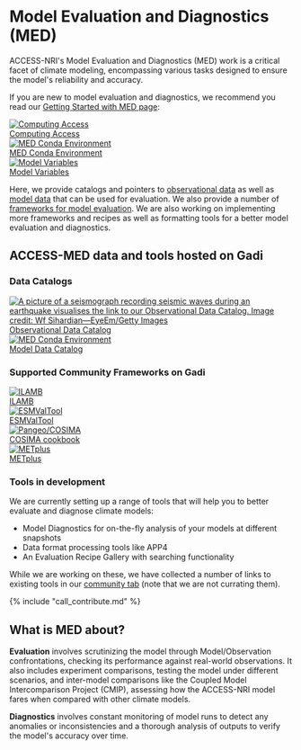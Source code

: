 # <div class="highlight-bg"> Model Evaluation and Diagnostics (MED) </div>

<!-- Model evaluation is about measuring how fit for purpose a particular model is.  -->

ACCESS-NRI's Model Evaluation and Diagnostics (MED) work is a critical facet of climate modeling, encompassing various tasks designed to ensure the model's reliability and accuracy.

If you are new to model evaluation and diagnostics, we recommend you read our [Getting Started with MED page](./model_evaluation_getting_started/index.md):
<div class="card-container">
    <a href="../get_started" class="squared-card default-text-color">
        <div class="squared-card-image-container">
            <img src="..//assets/model_evaluation/Gadi-19-2.jpg" alt="Computing Access"></img>
        </div>
        <div class="squared-card-text-container bold">Computing Access</div>
    </a>
    <a href="model_evaluation_getting_started/model_evaluation_getting_started" class="squared-card default-text-color">
        <div class="squared-card-image-container">
            <img src="../assets/model_evaluation/model_evaluation_conda.png" alt="MED Conda Environment"></img>
        </div>
        <div class="squared-card-text-container bold">MED Conda Environment</div>
    </a>
    <a href="model_evaluation_getting_started/model_variables" class="squared-card default-text-color">
        <div class="squared-card-image-container">
            <img src="../assets/model_evaluation/model_evaluation_variables.png" alt="Model Variables"></img>
        </div>
        <div class="squared-card-text-container bold">Model Variables</div>
    </a>
</div>

Here, we provide catalogs and pointers to [observational data](./model_evaluation_observational_catalogs.md) as well as [model data](./model_evaluation_model_catalogs/index.md) that can be used for evaluation. We also provide a number of [frameworks for model evaluation](./model_evaluation_on_gadi/index.md). We are also working on implementing more frameworks and recipes as well as formatting tools for a better model evaluation and diagnostics.

## ACCESS-MED data and tools hosted on Gadi

### Data Catalogs
<div class="card-container">
    <a href="model_evaluation_observational_catalogs" class="squared-card default-text-color">
        <div class="squared-card-image-container">
            <img src="../assets/model_evaluation/model_evaluation_obs_catalog.jpg" alt="A picture of a seismograph recording seismic waves during an earthquake visualises the link to our Observational Data Catalog. Image credit: Wf Sihardian—EyeEm/Getty Images" title="Image credit: Wf Sihardian—EyeEm/Getty Images"></img>
        </div>
        <div class="squared-card-text-container bold">Observational Data Catalog</div>
    </a>
    <a href="model_evaluation_model_catalogs" class="squared-card default-text-color">
        <div class="squared-card-image-container">
            <img src="../assets/model_evaluation/model_evaluation_model_catalog.jpg" alt="MED Conda Environment"></img>
        </div>
        <div class="squared-card-text-container bold">Model Data Catalog</div>
    </a>
</div>

### Supported Community Frameworks on Gadi

<div class="card-container">
    <a href="model_evaluation_on_gadi/model_evaluation_on_gadi_ilamb" class="aspect1to2-card default-text-color">
        <div class="squared-card-image-container">
            <img src="../assets/model_evaluation/logo_ilamb.png" alt="ILAMB"></img>
        </div>
        <div class="squared-card-text-container bold">ILAMB</div>
    </a>
    <a href="model_evaluation_on_gadi/model_evaluation_on_gadi_esmvaltool" class="aspect1to2-card default-text-color">
        <div class="squared-card-image-container">
            <img src="../assets/model_evaluation/logo_esmvaltool.png" alt="ESMValTool"></img>
        </div>
        <div class="squared-card-text-container bold">ESMValTool</div>
    </a>
    <a href="model_evaluation_on_gadi/model_evaluation_on_gadi_pangeo_cosima" class="aspect1to2-card default-text-color">
        <div class="squared-card-image-container">
            <img src="../assets/model_evaluation/logo_cosima.png" alt="Pangeo/COSIMA"></img>
        </div>
        <div class="squared-card-text-container bold">COSIMA cookbook</div>
    </a>
    <a href="../model_evaluation_on_gadi/model_evaluation_on_gadi_metplus" class="squared-card default-text-color">
        <div class="squared-card-image-container">
            <img src="../assets/model_evaluation/METplus_logo.png" alt="METplus"></img>
        </div>
        <div class="squared-card-text-container bold">METplus</div>
    </a>
</div>


### Tools in development

We are currently setting up a range of tools that will help you to better evaluate and diagnose climate models:  

* Model Diagnostics for on-the-fly analysis of your models at different snapshots  
* Data format processing tools like APP4  
* An Evaluation Recipe Gallery with searching functionality  

While we are working on these, we have collected a number of links to existing tools in our [community tab](../community_resources/index.md) (note that we are not currating them).  

{% include "call_contribute.md" %}

<!-- 

<div class="card-container">
    <a href="./model_evaluation_getting_started/access_to_gadi_at_nci.md" class="squared-card default-text-color">
        <div class="squared-card-image-container">
            <img src="..//assets/model_evaluation/Gadi-19-2.jpg" alt="Model Diagnostics"></img>
        </div>
        <div class="squared-card-text-container bold">Model Diagnostics</div>
    </a>
    <a href="./model_evaluation_data_processing.md" class="squared-card default-text-color">
        <div class="squared-card-image-container">
            <img src="../assets/model_evaluation/model_evaluation_formatting.jpg" alt="A picture visualising the conversion of data in text columns into a useful python xarray data format. Image credit: https://support.solarwinds.com and https://i.stack.imgur.com/" title="Image credit: https://support.solarwinds.com and https://i.stack.imgur.com/"></img>
        </div>
        <div class="squared-card-text-container bold">Data Format Processing</div>
    </a>
    <a href="./model_evaluation_recipe_gallery.md" class="squared-card default-text-color">
        <div class="squared-card-image-container">
            <img src="../assets/model_evaluation/model_evaluation_recipe.jpg" alt="A code snippet from the COSIMA documented recipes. Image credit: https://github.com/COSIMA/cosima-recipes" title="Image credit: https://github.com/COSIMA/cosima-recipes"></img>
        </div>
        <div class="squared-card-text-container bold">Evaluation Recipe Gallery</div>
    </a>
</div> -->


<!-- THIS NEEDS TO BE DONE

## TBD: CMORisation

TBD: Raw data vs. curated data: CMORized vs. not! What does CMORized actually mean (look at ESMValTool documentation)?
TBD: Add APP4 to navigation (replace **Model Format Processing**?)
TBD: Tools to check if data is CMOR-compliant (raise issue)
TBD: Discuss with Dougie: How can we identify what is CMORized and what is not?

-->

## What is MED about?

**Evaluation** involves scrutinizing the model through Model/Observation confrontations, checking its performance against real-world observations. It also includes experiment comparisons, testing the model under different scenarios, and inter-model comparisons like the Coupled Model Intercomparison Project (CMIP), assessing how the ACCESS-NRI model fares when compared with other climate models.

**Diagnostics** involves constant monitoring of model runs to detect any anomalies or inconsistencies and a thorough analysis of outputs to verify the model's accuracy over time.
